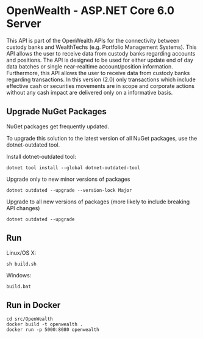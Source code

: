 # OpenWealth - ASP.NET Core 6.0 Server

This API is part of the OpenWealth APIs for the connectivity between custody banks and WealthTechs (e.g. Portfolio Management Systems). This API allows the user to receive data from custody banks regarding accounts and positions. The API is designed to be used for either update end of day data batches or single near-realtime account/position information. Furthermore, this API allows the user to receive data from custody banks regarding transactions. In this version (2.0) only transactions which include effective cash or securities movements are in scope and corporate actions without any cash impact are delivered only on a informative basis.


## Upgrade NuGet Packages

NuGet packages get frequently updated.

To upgrade this solution to the latest version of all NuGet packages, use the dotnet-outdated tool.


Install dotnet-outdated tool:

```
dotnet tool install --global dotnet-outdated-tool
```

Upgrade only to new minor versions of packages

```
dotnet outdated --upgrade --version-lock Major
```

Upgrade to all new versions of packages (more likely to include breaking API changes)

```
dotnet outdated --upgrade
```


## Run

Linux/OS X:

```
sh build.sh
```

Windows:

```
build.bat
```
## Run in Docker

```
cd src/OpenWealth
docker build -t openwealth .
docker run -p 5000:8080 openwealth
```
